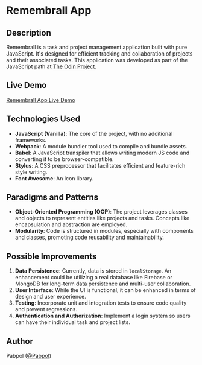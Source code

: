 # Remembrall App

## Description

Remembrall is a task and project management application built with pure JavaScript. It's designed for efficient tracking and collaboration of projects and their associated tasks. This application was developed as part of the JavaScript path at [The Odin Project](https://www.theodinproject.com/).

## Live Demo

[Remembrall App Live Demo](https://main--flourishing-pasca-e29b3a.netlify.app/)

## Technologies Used

- **JavaScript (Vanilla)**: The core of the project, with no additional frameworks.
- **Webpack**: A module bundler tool used to compile and bundle assets.
- **Babel**: A JavaScript transpiler that allows writing modern JS code and converting it to be browser-compatible.
- **Stylus**: A CSS preprocessor that facilitates efficient and feature-rich style writing.
- **Font Awesome**: An icon library.

## Paradigms and Patterns

- **Object-Oriented Programming (OOP)**: The project leverages classes and objects to represent entities like projects and tasks. Concepts like encapsulation and abstraction are employed.
- **Modularity**: Code is structured in modules, especially with components and classes, promoting code reusability and maintainability.

## Possible Improvements

1. **Data Persistence**: Currently, data is stored in `localStorage`. An enhancement could be utilizing a real database like Firebase or MongoDB for long-term data persistence and multi-user collaboration.
2. **User Interface**: While the UI is functional, it can be enhanced in terms of design and user experience.
3. **Testing**: Incorporate unit and integration tests to ensure code quality and prevent regressions.
4. **Authentication and Authorization**: Implement a login system so users can have their individual task and project lists.

## Author

Pabpol ([@Pabpol](https://github.com/Pabpol))

